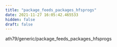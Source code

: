 ```yaml
---
title: "package_feeds_packages_hfsprogs"
date: 2021-11-27 16:05:42.465533
hidden: false
draft: false
---
```


ath79/generic/package_feeds_packages_hfsprogs

